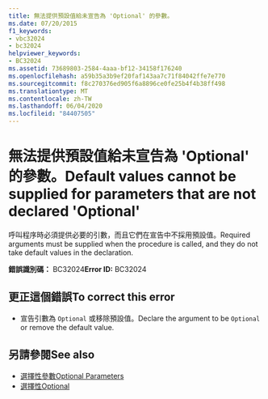 ```yaml
---
title: 無法提供預設值給未宣告為 'Optional' 的參數。
ms.date: 07/20/2015
f1_keywords:
- vbc32024
- bc32024
helpviewer_keywords:
- BC32024
ms.assetid: 73689803-2584-4aaa-bf12-34158f176240
ms.openlocfilehash: a59b35a3b9ef20faf143aa7c71f84042ffe7e770
ms.sourcegitcommit: f8c270376ed905f6a8896ce0fe25b4f4b38ff498
ms.translationtype: MT
ms.contentlocale: zh-TW
ms.lasthandoff: 06/04/2020
ms.locfileid: "84407505"
---
```

# <a name="default-values-cannot-be-supplied-for-parameters-that-are-not-declared-optional"></a><span data-ttu-id="d8985-102">無法提供預設值給未宣告為 'Optional' 的參數。</span><span class="sxs-lookup"><span data-stu-id="d8985-102">Default values cannot be supplied for parameters that are not declared 'Optional'</span></span>
<span data-ttu-id="d8985-103">呼叫程序時必須提供必要的引數，而且它們在宣告中不採用預設值。</span><span class="sxs-lookup"><span data-stu-id="d8985-103">Required arguments must be supplied when the procedure is called, and they do not take default values in the declaration.</span></span>  
  
 <span data-ttu-id="d8985-104">**錯誤識別碼：** BC32024</span><span class="sxs-lookup"><span data-stu-id="d8985-104">**Error ID:** BC32024</span></span>  
  
## <a name="to-correct-this-error"></a><span data-ttu-id="d8985-105">更正這個錯誤</span><span class="sxs-lookup"><span data-stu-id="d8985-105">To correct this error</span></span>  
  
- <span data-ttu-id="d8985-106">宣告引數為 `Optional` 或移除預設值。</span><span class="sxs-lookup"><span data-stu-id="d8985-106">Declare the argument to be `Optional` or remove the default value.</span></span>  
  
## <a name="see-also"></a><span data-ttu-id="d8985-107">另請參閱</span><span class="sxs-lookup"><span data-stu-id="d8985-107">See also</span></span>

- [<span data-ttu-id="d8985-108">選擇性參數</span><span class="sxs-lookup"><span data-stu-id="d8985-108">Optional Parameters</span></span>](../programming-guide/language-features/procedures/optional-parameters.md)
- [<span data-ttu-id="d8985-109">選擇性</span><span class="sxs-lookup"><span data-stu-id="d8985-109">Optional</span></span>](../language-reference/modifiers/optional.md)

